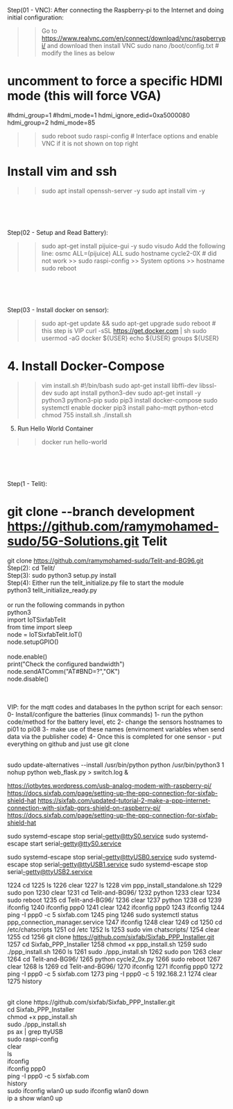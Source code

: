 

Step(01 - VNC):
After connecting the Raspberry-pi to the Internet and doing initial configuration:
>> Go to https://www.realvnc.com/en/connect/download/vnc/raspberrypi/ and download then install VNC
>> sudo nano /boot/config.txt # modify the lines as below
# uncomment to force a specific HDMI mode (this will force VGA)
#hdmi_group=1
#hdmi_mode=1
hdmi_ignore_edid=0xa5000080
hdmi_group=2
hdmi_mode=85
>> sudo reboot
>> sudo raspi-config # Interface options and enable VNC if it is not shown on top right 
# Install vim and ssh
>> sudo apt install openssh-server -y
>> sudo apt install vim -y
<br />
<br />
<br />


Step(02 - Setup and Read Battery):
>> sudo apt-get install pijuice-gui -y
>> sudo visudo
>> Add the following line: osmc ALL=(pijuice) ALL
>> sudo hostname cycle2-0X      # did not work >> sudo raspi-config >> System options >> hostname
>> sudo reboot
<br />
<br />
<br />


Step(03 - Install docker on sensor):
>> sudo apt-get update && sudo apt-get upgrade
>> sudo reboot  # this step is VIP
>> curl -sSL https://get.docker.com | sh
>> sudo usermod -aG docker ${USER}
>> echo ${USER}
>> groups ${USER}

# 4. Install Docker-Compose
>> vim install.sh
#!/bin/bash
sudo apt-get install libffi-dev libssl-dev
sudo apt install python3-dev
sudo apt-get install -y python3 python3-pip
sudo pip3 install docker-compose
sudo systemctl enable docker
pip3 install paho-mqtt python-etcd
>> chmod 755 install.sh
>> ./install.sh

5. Run Hello World Container
>> docker run hello-world
<br />
<br />
<br />


Step(1 - Telit):
# git clone --branch development https://github.com/ramymohamed-sudo/5G-Solutions.git Telit 
git clone https://github.com/ramymohamed-sudo/Telit-and-BG96.git 
<br />
Step(2):
cd Telit/
<br />
Step(3):
sudo python3 setup.py install
<br />
Step(4):
Either run the telit_initialize.py file to start the module
<br />
python3 telit_initialize_ready.py
<br />
<br />
or run the following commands in python
<br />
python3
<br />
import IoTSixfabTelit
<br />
from time import sleep
<br />
node = IoTSixfabTelit.IoT()
<br />
node.setupGPIO()   
<br /> 
node.enable()
<br />
print("Check the configured bandwidth")
<br />
node.sendATComm("AT#BND=?","OK")
<br />
node.disable()
<br />
<br />
<br />

VIP: for the mqtt codes and databases
In the python script for each sensor:
0- Install/configure the batteries (linux commands)
1- run the python code/method for the battery level, etc
2- change the sensors hostnames to pi01 to pi08
3- make use of these names (envirnoment variables when send data via the publisher code)
4- Once this is completed for one sensor - put everything on github and just use git clone


<br />
sudo update-alternatives --install /usr/bin/python python /usr/bin/python3 1
<br />
nohup python web_flask.py > switch.log &


https://iotbytes.wordpress.com/usb-analog-modem-with-raspberry-pi/
https://docs.sixfab.com/page/setting-up-the-ppp-connection-for-sixfab-shield-hat
https://sixfab.com/updated-tutorial-2-make-a-ppp-internet-connection-with-sixfab-gprs-shield-on-raspberry-pi/
https://docs.sixfab.com/page/setting-up-the-ppp-connection-for-sixfab-shield-hat

sudo systemd-escape stop serial­-getty@ttyS0.service
sudo systemd-escape start serial­-getty@ttyS0.service

sudo systemd-escape stop serial­-getty@ttyUSB0.service
sudo systemd-escape stop serial­-getty@ttyUSB1.service
sudo systemd-escape stop serial­-getty@ttyUSB2.service



 1224  cd 
 1225  ls
 1226  clear
 1227  ls
 1228  vim ppp_install_standalone.sh 
 1229  sudo pon
 1230  clear
 1231  cd Telit-and-BG96/
 1232  python
 1233  clear
 1234  sudo reboot
 1235  cd Telit-and-BG96/
 1236  clear
 1237  python
 1238  cd
 1239  ifconfig
 1240  ifconfig ppp0
 1241  clear
 1242  ifconfig ppp0
 1243  ifconfig
 1244  ping -I ppp0 -c 5 sixfab.com
 1245  ping
 1246  sudo systemctl status ppp_connection_manager.service 
 1247  ifconfig
 1248  clear
 1249  cd 
 1250  cd /etc/chatscripts
 1251  cd /etc
 1252  ls
 1253  sudo vim chatscripts/
 1254  clear
 1255  cd
 1256  git clone https://github.com/sixfab/Sixfab_PPP_Installer.git 
 1257  cd Sixfab_PPP_Installer 
 1258  chmod +x ppp_install.sh
 1259  sudo ./ppp_install.sh
 1260  ls
 1261  sudo ./ppp_install.sh
 1262  sudo pon
 1263  clear
 1264  cd Telit-and-BG96/
 1265  python cycle2_0x.py 
 1266  sudo reboot
 1267  clear
 1268  ls
 1269  cd Telit-and-BG96/
 1270  ifconfig
 1271  ifconfig ppp0
 1272  ping -I ppp0 -c 5 sixfab.com
 1273  ping -I ppp0 -c 5 192.168.2.1
 1274  clear
 1275  history



<br />
git clone https://github.com/sixfab/Sixfab_PPP_Installer.git 
 <br />
cd Sixfab_PPP_Installer 
  <br />
chmod +x ppp_install.sh
  <br />
sudo ./ppp_install.sh
  <br />
ps ax | grep ttyUSB
  <br />
sudo raspi-config 
  <br />
clear
  <br />
ls
  <br />
ifconfig
  <br />
ifconfig ppp0
  <br />
ping -I ppp0 -c 5 sixfab.com
  <br />
history

<br />
sudo ifconfig wlan0 up
sudo ifconfig wlan0 down
<br />
ip a show wlan0 up
<br />